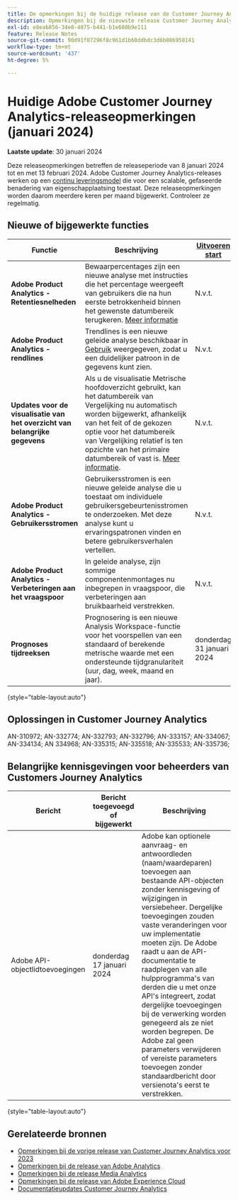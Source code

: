 ```yaml
---
title: De opmerkingen bij de huidige release van de Customer Journey Analytics weergeven
description: Opmerkingen bij de nieuwste release Customer Journey Analytics
exl-id: e8eab856-34e0-4875-b441-b1e680b9e111
feature: Release Notes
source-git-commit: 90d91f07296f8c961d1b60ddbdc3d6b086958141
workflow-type: tm+mt
source-wordcount: '437'
ht-degree: 5%

---
```


# Huidige Adobe Customer Journey Analytics-releaseopmerkingen (januari 2024)

**Laatste update**: 30 januari 2024

Deze releaseopmerkingen betreffen de releaseperiode van 8 januari 2024 tot en met 13 februari 2024. Adobe Customer Journey Analytics-releases werken op een [continu leveringsmodel](releases.md) die voor een scalable, gefaseerde benadering van eigenschapplaatsing toestaat. Deze releaseopmerkingen worden daarom meerdere keren per maand bijgewerkt. Controleer ze regelmatig.

## Nieuwe of bijgewerkte functies

| Functie | Beschrijving | [Uitvoeren start](releases.md) | [Algemene beschikbaarheid](releases.md) |
| ----------- | ---------- | ------- | ---- |
| **Adobe Product Analytics - Retentiesnelheden** | Bewaarpercentages zijn een nieuwe analyse met instructies die het percentage weergeeft van gebruikers die na hun eerste betrokkenheid binnen het gewenste datumbereik terugkeren. [Meer informatie](../guided-analysis/types/retention-rates.md) | N.v.t. | dinsdag 8 januari 2024 |
| **Adobe Product Analytics - rendlines** | Trendlines is een nieuwe geleide analyse beschikbaar in [Gebruik](/help/guided-analysis/types/usage.md) weergegeven, zodat u een duidelijker patroon in de gegevens kunt zien. | N.v.t. | donderdag 17 januari 2024 |
| **Updates voor de visualisatie van het overzicht van belangrijke gegevens** | Als u de visualisatie Metrische hoofdoverzicht gebruikt, kan het datumbereik van Vergelijking nu automatisch worden bijgewerkt, afhankelijk van het feit of de gekozen optie voor het datumbereik van Vergelijking relatief is ten opzichte van het primaire datumbereik of vast is. [Meer informatie](/help/analysis-workspace/visualizations/key-metric.md). | N.v.t. | donderdag 17 januari 2024 |
| **Adobe Product Analytics - Gebruikersstromen** | Gebruikersstromen is een nieuwe geleide analyse die u toestaat om individuele gebruikersgebeurtenisstromen te onderzoeken. Met deze analyse kunt u ervaringspatronen vinden en betere gebruikersverhalen vertellen. | N.v.t. | donderdag 7 februari 2024 |
| **Adobe Product Analytics - Verbeteringen aan het vraagspoor** | In geleide analyse, zijn sommige componentenmontages nu inbegrepen in vraagspoor, die verbeteringen aan bruikbaarheid verstrekken. | N.v.t. | donderdag 31 januari 2024 |
| **Prognoses tijdreeksen** | Prognosering is een nieuwe Analysis Workspace-functie voor het voorspellen van een standaard of berekende metrische waarde met een ondersteunde tijdgranulariteit (uur, dag, week, maand en jaar). | donderdag 31 januari 2024 | donderdag 21 februari 2024 |

{style="table-layout:auto"}

## Oplossingen in Customer Journey Analytics

AN-310972; AN-332774; AN-332793; AN-332796; AN-333157; AN-334067; AN-334134; AN 334968; AN-335315; AN-335518; AN-335533; AN-335736;

## Belangrijke kennisgevingen voor beheerders van Customers Journey Analytics

| Bericht | Bericht toegevoegd of bijgewerkt | Beschrijving |
| --- | --- | --- |
| Adobe API-objectlidtoevoegingen | donderdag 17 januari 2024 | Adobe kan optionele aanvraag- en antwoordleden (naam/waardeparen) toevoegen aan bestaande API-objecten zonder kennisgeving of wijzigingen in versiebeheer. Dergelijke toevoegingen zouden vaste veranderingen voor uw implementatie moeten zijn. De Adobe raadt u aan de API-documentatie te raadplegen van alle hulpprogramma&#39;s van derden die u met onze API&#39;s integreert, zodat dergelijke toevoegingen bij de verwerking worden genegeerd als ze niet worden begrepen. De Adobe zal geen parameters verwijderen of vereiste parameters toevoegen zonder standaardbericht door versienota&#39;s eerst te verstrekken. |

{style="table-layout:auto"}

## Gerelateerde bronnen

* [Opmerkingen bij de vorige release van Customer Journey Analytics voor 2023](/help/release-notes/2023.md)
* [Opmerkingen bij de release van Adobe Analytics](https://experienceleague.adobe.com/docs/analytics/release-notes/latest.html?lang=en)
* [Opmerkingen bij de release Media Analytics](https://experienceleague.adobe.com/docs/media-analytics/using/additional-resources/release-notes.html)
* [Opmerkingen bij de release van Adobe Experience Cloud](https://experienceleague.adobe.com/docs/release-notes/experience-cloud/current.html)
* [Documentatieupdates Customer Journey Analytics](/help/release-notes/doc-changes.md)
